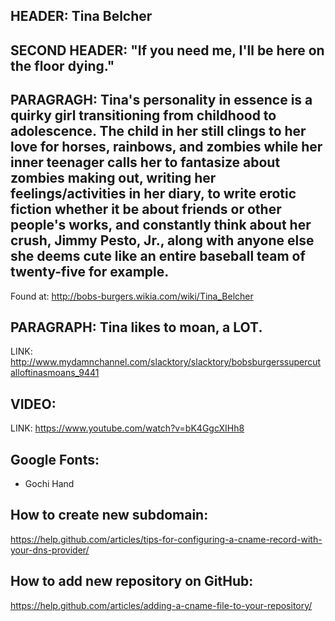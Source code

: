 ## HEADER: Tina Belcher

## SECOND HEADER: "If you need me, I'll be here on the floor dying."

## PARAGRAGH: Tina's personality in essence is a quirky girl transitioning from childhood to adolescence. The child in her still clings to her love for horses, rainbows, and zombies while her inner teenager calls her to fantasize about zombies making out, writing her feelings/activities in her diary, to write erotic fiction whether it be about friends or other people's works, and constantly think about her crush, Jimmy Pesto, Jr., along with anyone else she deems cute like an entire baseball team of twenty-five for example.

Found at: http://bobs-burgers.wikia.com/wiki/Tina_Belcher

## PARAGRAPH: Tina likes to moan, a LOT.
LINK: http://www.mydamnchannel.com/slacktory/slacktory/bobsburgerssupercutalloftinasmoans_9441

## VIDEO:
LINK: https://www.youtube.com/watch?v=bK4GgcXIHh8



## Google Fonts:
- Gochi Hand

## How to create new subdomain:
https://help.github.com/articles/tips-for-configuring-a-cname-record-with-your-dns-provider/

## How to add new repository on GitHub:
https://help.github.com/articles/adding-a-cname-file-to-your-repository/